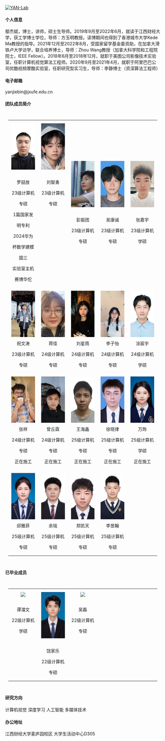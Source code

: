 [![YAN-Lab](https://img.shields.io/badge/jxufeai-github-blue?logo=github)](https://github.com/jxufeai)

#### 个人信息
鄢杰斌，博士，讲师，硕士生导师。2019年9月至2022年6月，就读于江西财经大学，获工学博士学位，导师：方玉明教授。读博期间也得到了香港城市大学Kede Ma教授的指导。2021年12月至2022年8月，受国家留学基金委资助，在加拿大滑铁卢大学访学，联合培养博士，导师：Zhou Wang教授（加拿大科学院和工程院院士，IEEE Fellow）。2018年6月至2018年12月，就职于美图公司影像技术实验室，任职计算机视觉算法工程师。2020年9月至2021年4月，就职于阿里巴巴公司优酷视频摩酷实验室，任职研究型实习生，导师：李静博士（资深算法工程师）

#### 电子邮箱
yanjiebin\@jxufe.edu.cn

#### 团队成员简介

<div style="overflow-x:auto; padding: 10px;">
<table style="width: 100%; table-layout: auto; border-spacing: 15px;">
  <!-- 第一行 -->
  <tr>
  <td style="text-align:center; padding: 10px; width: 20%; vertical-align: top;">
    <img src="https://raw.githubusercontent.com/JXUFEAI/JXUFEAI.github.io/main/images/LZF.jpg" height="150" style="object-fit:cover; width:auto;"><br>
    <span style="line-height: 2.5; font-size: 14px; display: inline-block; margin-top: 20px;">
      罗喆放 <br> 23级计算机专硕 <br> 1篇国家发明专利 <br> 2024华为杯数学建模国三 <br> 实验室主机赛博华佗</span></td>
  <td style="text-align:center; padding: 10px; width: 20%; vertical-align: top;">
    <img src="https://raw.githubusercontent.com/JXUFEAI/JXUFEAI.github.io/main/images/LZY.jpg" height="150" style="object-fit:cover; width:auto;"><br>
    <span style="line-height: 2.5; font-size: 14px; display: inline-block; margin-top: 20px;">
      刘智勇 <br> 23级计算机专硕</span></td>
  <td style="text-align:center; padding: 10px; width: 20%;"><img src="https://raw.githubusercontent.com/JXUFEAI/JXUFEAI.github.io/main/images/PZT.jpg" height="150" style="object-fit:cover; width:auto;"><br>
    <span style="line-height: 2.5; font-size: 14px;display: inline-block; margin-top: 20px;">彭振团 <br> 23级计算机专硕 </span></td>
    <td style="text-align:center; padding: 10px; width: 20%;"><img src="https://raw.githubusercontent.com/JXUFEAI/JXUFEAI.github.io/main/images/WKC.jpg" height="150" style="object-fit:cover; width:auto;"><br>
    <span style="line-height: 2.5; font-size: 14px;display: inline-block; margin-top: 20px;">吴康诚 <br> 23级计算机专硕 </span></td>
	<td style="text-align:center; padding: 10px; width: 20%;"><img src="https://raw.githubusercontent.com/JXUFEAI/JXUFEAI.github.io/main/images/ZJY.jpg" height="150" style="object-fit:cover; width:auto;"><br>
    <span style="line-height: 2.5; font-size: 14px;display: inline-block; margin-top: 20px;">张嘉宇 <br> 23级计算机学硕 </span></td>
</tr>

  
  <!-- 第二行 -->
  <tr>
    <td style="text-align:center; padding: 10px; width: 20%;"><img src="https://raw.githubusercontent.com/JXUFEAI/JXUFEAI.github.io/main/images/ZWT.jpg" height="150" style="object-fit:cover; width:auto;"><br>
    <span style="line-height: 2.5; font-size: 14px;">祝文涛 <br> 23级计算机专硕 </span></td>
    <td style="text-align:center; padding: 10px; width: 20%;"><img src="https://raw.githubusercontent.com/JXUFEAI/JXUFEAI.github.io/main/images/JJ.jpg" height="150" style="object-fit:cover; width:auto;"><br>
    <span style="line-height: 2.5; font-size: 14px;">蒋佳 <br> 24级计算机专硕 </span></td>	
	<td style="text-align:center; padding: 10px; width: 20%;"><img src="https://raw.githubusercontent.com/JXUFEAI/JXUFEAI.github.io/main/images/LXY.jpg" height="150" style="object-fit:cover; width:auto;"><br>
    <span style="line-height: 2.5; font-size: 14px;">刘星雨 <br> 24级计算机专硕 </span></td>
    <td style="text-align:center; padding: 10px; width: 20%;"><img src="https://raw.githubusercontent.com/JXUFEAI/JXUFEAI.github.io/main/images/LZY2.jpg" height="150" style="object-fit:cover; width:auto;"><br>
    <span style="line-height: 2.5; font-size: 14px;">李子怡 <br> 24级计算机专硕 </span></td>
    <td style="text-align:center; padding: 10px; width: 20%;"><img src="https://raw.githubusercontent.com/JXUFEAI/JXUFEAI.github.io/main/images/TCY.jpg" height="150" style="object-fit:cover; width:auto;"><br>
    <span style="line-height: 2.5; font-size: 14px;">涂宸宇 <br> 24级计算机学硕 </span></td>
  </tr>
    <!-- 第三行 -->
  <tr>
	<td style="text-align:center; padding: 10px; width: 20%;"><img src="https://raw.githubusercontent.com/JXUFEAI/JXUFEAI.github.io/main/images/ZX.jpg" height="150" style="object-fit:cover; width:auto;"><br>
    <span style="line-height: 2.5; font-size: 14px;">张祥 <br> 24级计算机专硕 <br> 正在施工</span></td>
    <td style="text-align:center; padding: 10px; width: 20%;"><img src="https://raw.githubusercontent.com/JXUFEAI/JXUFEAI.github.io/main/images/ZQL.jpg" height="150" style="object-fit:cover; width:auto;"><br>
    <span style="line-height: 2.5; font-size: 14px;">曾丘霖 <br> 24级计算机专硕 <br> 正在施工</span></td>
	<td style="text-align:center; padding: 10px; width: 20%;"><img src="https://raw.githubusercontent.com/JXUFEAI/JXUFEAI.github.io/main/images/WHX.jpg" height="150" style="object-fit:cover; width:auto;"><br>
    <span style="line-height: 2.5; font-size: 14px;">王海鑫 <br> 25级计算机专硕 <br> 正在施工</span></td>
    <td style="text-align:center; padding: 10px; width: 20%;"><img src="https://raw.githubusercontent.com/JXUFEAI/JXUFEAI.github.io/main/images/XXL.jpg" height="150" style="object-fit:cover; width:auto;"><br>
    <span style="line-height: 2.5; font-size: 14px;">徐晓律 <br> 25级计算机专硕 <br> 正在施工</span></td>
    <td style="text-align:center; padding: 10px; width: 20%;"><img src="https://raw.githubusercontent.com/JXUFEAI/JXUFEAI.github.io/main/images/WL.jpg" height="150" style="object-fit:cover; width:auto;"><br>
    <span style="line-height: 2.5; font-size: 14px;">万玲 <br> 25级计算机学硕 <br> 正在施工</span></td>
  </tr>
    <!-- 第四行 -->
  <tr>
	<td style="text-align:center; padding: 10px; width: 20%;"><img src="https://raw.githubusercontent.com/JXUFEAI/JXUFEAI.github.io/main/images/QYF.jpg" height="150" style="object-fit:cover; width:auto;"><br>
    <span style="line-height: 2.5; font-size: 14px;">邱雅菲 <br> 25级计算机专硕</span></td>
    <td style="text-align:center; padding: 10px; width: 20%;"><img src="https://raw.githubusercontent.com/JXUFEAI/JXUFEAI.github.io/main/images/YM.jpg" height="150" style="object-fit:cover; width:auto;"><br>
    <span style="line-height: 2.5; font-size: 14px;">余铭 <br> 25级计算机专硕</span></td>
	<td style="text-align:center; padding: 10px; width: 20%;"><img src="https://raw.githubusercontent.com/JXUFEAI/JXUFEAI.github.io/main/images/ZKT.jpg" height="150" style="object-fit:cover; width:auto;"><br>
    <span style="line-height: 2.5; font-size: 14px;">郑凯天 <br> 25级计算机专硕</span></td>
    <td style="text-align:center; padding: 10px; width: 20%;"><img src="https://raw.githubusercontent.com/JXUFEAI/JXUFEAI.github.io/main/images/LYH.jpg" height="150" style="object-fit:cover; width:auto;"><br>
    <span style="line-height: 2.5; font-size: 14px;">李昱翰 <br> 25级计算机专硕</span></td>
  </tr>
  </table>
</div>
  
 #### 已毕业成员
 
<!-- 已毕业成员 -->
<div style="overflow-x:auto; padding: 10px;">
  <table style="width: 100%; table-layout: auto; border-spacing: 15px;">
    <tr>
      <td style="text-align:center; padding: 10px; width: 20%; vertical-align: top;">
        <img src="https://raw.githubusercontent.com/JXUFEAI/JXUFEAI.github.io/main/images/TZW.jpg" height="150" style="object-fit:cover; width:auto;"><br>
        <span style="line-height: 2.5; font-size: 14px; display: inline-block; margin-top: 20px;">
          谭湽文 <br> 22级计算机学硕
        </span>
      </td>
      <td style="text-align:center; padding: 10px; width: 20%; vertical-align: top;">
        <img src="https://raw.githubusercontent.com/JXUFEAI/JXUFEAI.github.io/main/images/RJL.png" height="150" style="object-fit:cover; width:auto;"><br>
        <span style="line-height: 2.5; font-size: 14px; display: inline-block; margin-top: 20px;">
          饶家乐 <br> 22级计算机专硕
        </span>
      </td>
      <td style="text-align:center; padding: 10px; width: 20%; vertical-align: top;">
        <img src="https://raw.githubusercontent.com/JXUFEAI/JXUFEAI.github.io/main/images/WL2.jpg" height="150" style="object-fit:cover; width:auto;"><br>
        <span style="line-height: 2.5; font-size: 14px; display: inline-block; margin-top: 20px;">
          吴磊 <br> 22级计算机专硕
        </span>
      </td>
      <td style="width: 20%;"></td>
      <td style="width: 20%;"></td>
    </tr>
  </table>
</div>
  

</table>
</div>

#### 研究方向
计算机视觉 深度学习 人工智能 多媒体技术

#### 办公地址
江西财经大学麦庐园校区 大学生活动中心D305
